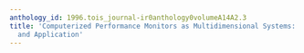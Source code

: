 ```yaml
---
anthology_id: 1996.tois_journal-ir0anthology0volumeA14A2.3
title: 'Computerized Performance Monitors as Multidimensional Systems: Derivation
  and Application'
---
```

